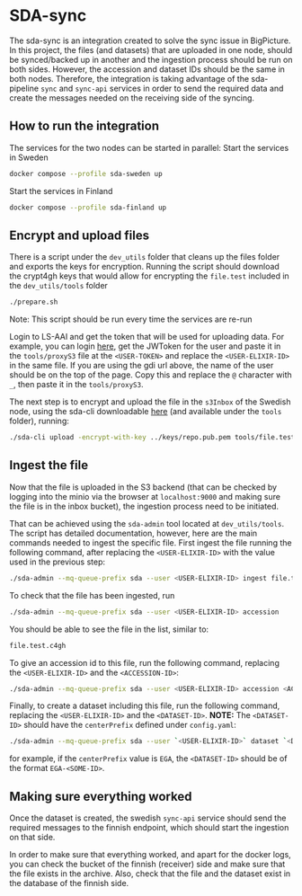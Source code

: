 # SDA-sync

The sda-sync is an integration created to solve the sync issue in BigPicture. In this project, the files (and datasets) that are uploaded in one node, should be synced/backed up in another and the ingestion process should be run on both sides. However, the accession and dataset IDs should be the same in both nodes. Therefore, the integration is taking advantage of the sda-pipeline `sync` and `sync-api` services in order to send the required data and create the messages needed on the receiving side of the syncing.

## How to run the integration

The services for the two nodes can be started in parallel:
Start the services in Sweden
```sh
docker compose --profile sda-sweden up
```

Start the services in Finland
```sh
docker compose --profile sda-finland up
```

## Encrypt and upload files

There is a script under the `dev_utils` folder that cleans up the files folder and exports the keys for encryption. Running the script should download the crypt4gh keys that would allow for encrypting the `file.test` included in the `dev_utils/tools` folder
```sh
./prepare.sh
```
Note: This script should be run every time the services are re-run

Login to LS-AAI and get the token that will be used for uploading data. For example, you can login [here](https://login.gdi.nbis), get the JWToken for the user and paste it in the `tools/proxyS3` file at the `<USER-TOKEN>` and replace the `<USER-ELIXIR-ID>` in the same file. If you are using the gdi url above, the name of the user should be on the top of the page. Copy this and replace the `@` character with `_`, then paste it in the `tools/proxyS3`.

The next step is to encrypt and upload the file in the `s3Inbox` of the Swedish node, using the sda-cli downloadable [here](https://github.com/NBISweden/sda-cli/releases) (and available under the `tools` folder), running:
```sh
./sda-cli upload -encrypt-with-key ../keys/repo.pub.pem tools/file.test
```

## Ingest the file
Now that the file is uploaded in the S3 backend (that can be checked by logging into the minio via the browser at `localhost:9000` and making sure the file is in the inbox bucket), the ingestion process need to be initiated. 

That can be achieved using the `sda-admin` tool located at `dev_utils/tools`. The script has detailed documentation, however, here are the main commands needed to ingest the specific file. First ingest the file running the following command, after replacing the `<USER-ELIXIR-ID>` with the value used in the previous step:
```sh
./sda-admin --mq-queue-prefix sda --user <USER-ELIXIR-ID> ingest file.test.c4gh 

```

To check that the file has been ingested, run
```sh
./sda-admin --mq-queue-prefix sda --user <USER-ELIXIR-ID> accession
```
You should be able to see the file in the list, similar to:
```sh
file.test.c4gh
```
To give an accession id to this file, run the following command, replacing the `<USER-ELIXIR-ID>` and the `<ACCESSION-ID>`:
```sh
./sda-admin --mq-queue-prefix sda --user <USER-ELIXIR-ID> accession <ACCESSION-ID> file.test.c4gh
```

Finally, to create a dataset including this file, run the following command, replacing the `<USER-ELIXIR-ID>` and the `<DATASET-ID>`.
**NOTE:** The `<DATASET-ID>` should have the `centerPrefix` defined under `config.yaml`:
```sh
./sda-admin --mq-queue-prefix sda --user `<USER-ELIXIR-ID>` dataset `<DATASET-ID>` file.test.c4gh
```
for example, if the `centerPrefix` value is `EGA`, the `<DATASET-ID>` should be of the format `EGA-<SOME-ID>`.


## Making sure everything worked

Once the dataset is created, the swedish `sync-api` service should send the required messages to the finnish endpoint, which should start the ingestion on that side.

In order to make sure that everything worked, and apart for the docker logs, you can check the bucket of the finnish (receiver) side and make sure that the file exists in the archive. Also, check that the file and the dataset exist in the database of the finnish side.

